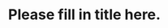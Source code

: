 ---
title: "Please fill in title here."
date:
description: "Please fill in description here."
categories:
lang: "en"
---